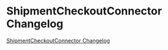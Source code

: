 # ShipmentCheckoutConnector Changelog

[ShipmentCheckoutConnector Changelog](https://github.com/spryker/ShipmentCheckoutConnector/releases)
